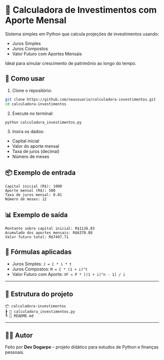 # 💸 Calculadora de Investimentos com Aporte Mensal

Sistema simples em Python que calcula projeções de investimentos usando:

- Juros Simples
- Juros Compostos
- Valor Futuro com Aportes Mensais

Ideal para simular crescimento de patrimônio ao longo do tempo.

## 🚀 Como usar

1. Clone o repositório:
```bash
git clone https://github.com/seuusuario/calculadora-investimentos.git
cd calculadora-investimentos
```

2. Execute no terminal:
```bash
python calculadora_investimentos.py
```

3. Insira os dados:
- Capital inicial
- Valor do aporte mensal
- Taxa de juros (decimal)
- Número de meses

## 📦 Exemplo de entrada

```
Capital inicial (R$): 1000  
Aporte mensal (R$): 500  
Taxa de juros mensal: 0.01  
Número de meses: 12
```

## 📊 Exemplo de saída

```
Montante sobre capital inicial: R$1126.83  
Acumulado dos aportes mensais: R$6370.88  
Valor futuro total: R$7497.71
```

## 🧠 Fórmulas aplicadas

- Juros Simples: `J = C * i * t`
- Juros Compostos: `M = C * (1 + i)^t`
- Valor Futuro com Aporte: `VF = P * [(1 + i)^n - 1] / i`

---

## 📁 Estrutura do projeto

```
📦 calculadora-investimentos
┣ 📜 calculadora_investimentos.py
┗ 📄 README.md
```

---

## 👨‍💻 Autor

Feito por **Dev Dogarpe** – projeto didático para estudos de Python e finanças pessoais.